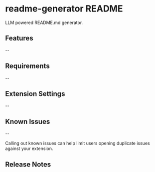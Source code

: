 # readme-generator README

LLM powered README.md generator.

## Features

--

## Requirements

--

## Extension Settings

--

## Known Issues

--

Calling out known issues can help limit users opening duplicate issues against your extension.

## Release Notes


